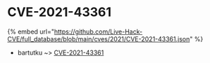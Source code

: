 # CVE-2021-43361
{% embed url="https://github.com/Live-Hack-CVE/full_database/blob/main/cves/2021/CVE-2021-43361.json" %}

* bartutku ~> [CVE-2021-43361](https://www.alice-snow.ru/2021/database/cve-2021-43361/cve-2021-43361-bartutku)